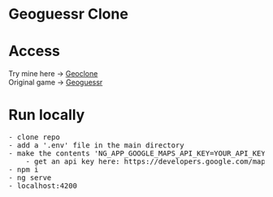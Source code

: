 # Geoguessr Clone

# Access
Try mine here -> [Geoclone](https://geoclone.vercel.app) <br>
Original game -> [Geoguessr](https://www.geoguessr.com)

# Run locally
<pre>
- clone repo
- add a '.env' file in the main directory
- make the contents 'NG_APP_GOOGLE_MAPS_API_KEY=YOUR_API_KEY"
    - get an api key here: https://developers.google.com/maps/documentation/javascript/get-api-key
- npm i
- ng serve
- localhost:4200
</pre>
